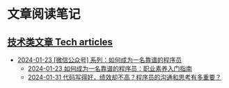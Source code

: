 # 文章阅读笔记

## [技术类文章 Tech articles](./articles/tech/)

* [2024-01-23 [微信公众号] 系列：如何成为一名靠谱的程序员](./articles/tech/2024-01-23%20[微信公众号]%20系列：如何成为一名靠谱的程序员/)
    * [2024-01-23 如何成为一名靠谱的程序员：职业素养入门指南](https://mp.weixin.qq.com/s/7uyA8bFr8FZTRGlN38tdHg)
    * [2024-01-31 代码写得好，绩效却不高？程序员的沟通和思考有多重要？](https://mp.weixin.qq.com/s/MLmrJfX3xNUH_wRfWF77eQ)
